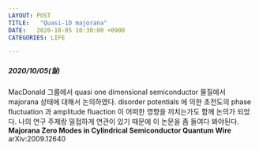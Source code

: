 ```yaml
---
LAYOUT: POST
TITLE:   "Quasi-1D majorana"
DATE:   2020-10-05 10:30:00 +0900
CATEGORIES: LIFE

---
```




#####  2020/10/05(월)


MacDonald 그룹에서 quasi one dimensional semiconductor 물질에서 majorana 상태에 대해서 논의하였다. 
disorder potentials 에 의한 초전도의 phase fluctuation 과 amplitude fluaction 이 어떠한 영향을 끼치는가도 함께 논의가 되었다. 
나의 연구 주제랑 밀접하게 연관이 있기 때문에 이 논문을 좀 들여다 봐야된다.
**Majorana Zero Modes in Cylindrical Semiconductor Quantum Wire**
arXiv:2009.12640




